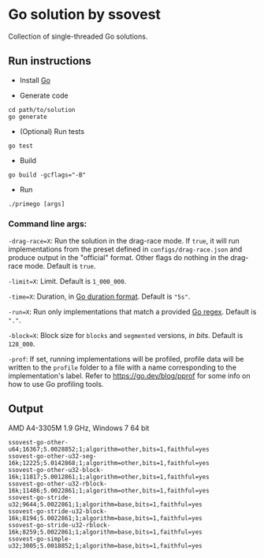 # Go solution by ssovest

Collection of single-threaded Go solutions.

## Run instructions

 - Install [Go](https://golang.org/)

 - Generate code
```
cd path/to/solution
go generate
```

 - (Optional) Run tests
```
go test
```

 - Build
```
go build -gcflags="-B"
```

 - Run
```
./primego [args]
```

### Command line args:

`-drag-race=X`: Run the solution in the drag-race mode. If `true`, it will run implementations from the preset defined in `configs/drag-race.json` and produce output in the "official" format. Other flags do nothing in the drag-race mode. Default is `true`.

`-limit=X`: Limit. Default is `1_000_000`.

`-time=X`: Duration, in [Go duration format](https://pkg.go.dev/time@go1.17#ParseDuration). Default is `"5s"`.

`-run=X`: Run only implementations that match a provided [Go regex](https://pkg.go.dev/regexp/syntax@go1.17). Default is `"."`.

`-block=X`: Block size for `blocks` and `segmented` versions, *in bits*. Default is `128_000`.

`-prof`: If set, running implementations will be profiled, profile data will be written to the `profile` folder to a file with a name corresponding to the implementation's label. Refer to https://go.dev/blog/pprof for some info on how to use Go profiling tools.

## Output

AMD A4-3305M 1.9 GHz, Windows 7 64 bit
```
ssovest-go-other-u64;16367;5.0028852;1;algorithm=other,bits=1,faithful=yes
ssovest-go-other-u32-seg-16k;12225;5.0142868;1;algorithm=other,bits=1,faithful=yes
ssovest-go-other-u32-block-16k;11817;5.0012861;1;algorithm=other,bits=1,faithful=yes
ssovest-go-other-u32-rblock-16k;11486;5.0022861;1;algorithm=other,bits=1,faithful=yes
ssovest-go-stride-u32;9644;5.0022861;1;algorithm=base,bits=1,faithful=yes
ssovest-go-stride-u32-block-16k;8194;5.0022861;1;algorithm=base,bits=1,faithful=yes
ssovest-go-stride-u32-rblock-16k;8259;5.0022861;1;algorithm=base,bits=1,faithful=yes
ssovest-go-simple-u32;3005;5.0018852;1;algorithm=base,bits=1,faithful=yes
```
